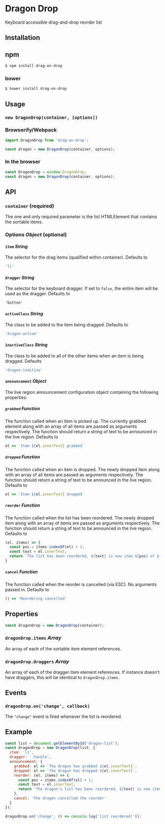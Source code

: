 # Dragon Drop
Keyboard accessible drag-and-drop reorder list

## Installation

## npm
```bash
$ npm install drag-on-drop
```

### bower
```bash
$ bower install drag-on-drop
```

## Usage

### `new DragonDrop(container, [options])`

### Browserify/Webpack

```js
import DragonDrop from 'drag-on-drop';

const dragon = new DragonDrop(container, options);
```

### In the browser

```js
const DragonDrop = window.DragonDrop;
const dragon = new DragonDrop(container, options);
```

## API

### `container` (required)
The one and only required parameter is the list HTMLElement that contains the sortable items.

### Options _Object_ (optional)

#### `item` _String_
The selector for the drag items (qualified within container). Defaults to
```js
'li'
```

#### `dragger` _String_
The selector for the keyboard dragger. If set to `false`, the entire item will be used as the dragger. Defaults to 
```ks
'button'
```

#### `activeClass` _String_
The class to be added to the item being dragged. Defaults to 
```js
'dragon-active'
```

#### `inactiveClass` _String_
The class to be added to all of the other items when an item is being dragged. Defaults
```js
'dragon-inactive'
```

#### `announcement` _Object_
The live region announcement configuration object containing the following properties:

##### `grabbed` _Function_
The function called when an item is picked up. The currently grabbed element along with an array of all items are passed as arguments respectively. The function should return a string of text to be announced in the live region. Defaults to
```js
el => `Item ${el.innerText} grabbed`
```

##### `dropped` _Function_
The function called when an item is dropped. The newly dropped item along with an array of all items are passed as arguments respectively. The function should return a string of text to be announced in the live region. Defaults to
```js
el => `Item ${el.innerText} dropped`
```

##### `reorder` _Function_
The function called when the list has been reordered. The newly dropped item along with an array of items are passed as arguments respectively. The function should return a string of text to be announced in the live region. Defaults to
```js
(el, items) => {
  const pos = items.indexOf(el) + 1;
  const text = el.innerText;
  return `The list has been reordered, ${text} is now item ${pos} of ${items.length}`;
}
```

##### `cancel` _Function_
The function called when the reorder is cancelled (via ESC). No arguments passed in. Defaults to
```js
() => 'Reordering cancelled'
```

## Properties
```js
const dragonDrop = new DragonDrop(container);
```
### `dragonDrop.items` _Array_
An array of each of the sortable item element references.

### `dragonDrop.draggers` _Array_
An array of each of the dragger item element references. If instance doesn't have draggers, this will be identical to `dragonDrop.items`.

## Events

### `dragonDrop.on('change', callback)`
The `"change"` event is fired whenever the list is reordered.

## Example

```js
const list = document.getElementById('dragon-list');
const dragonDrop = new DragonDrop(list, {
  item: 'li',
  dragger: '.handle',
  announcement: {
    grabbed: el => `The dragon has grabbed ${el.innerText}`,
    dropped: el => `The dragon has dropped ${el.innerText}`,
    reorder: (el, items) => {
      const pos = items.indexOf(el) + 1;
      const text = el.innerText;
      return `The dragon's list has been reordered, ${text} is now item ${pos} of ${items.length}`;
    },
    cancel: 'The dragon cancelled the reorder'
  }
});

dragonDrop.on('change', () => console.log('list reordered!'));
```
